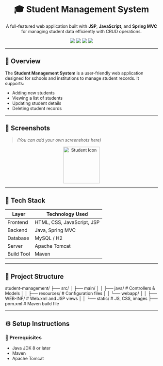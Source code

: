 <h1 align="center">🎓 Student Management System</h1>

<p align="center">
  A full-featured web application built with <strong>JSP</strong>, <strong>JavaScript</strong>, and <strong>Spring MVC</strong> for managing student data efficiently with CRUD operations.
</p>

<p align="center">
  <img src="https://img.shields.io/badge/Java-ED8B00?style=for-the-badge&logo=java&logoColor=white" />
  <img src="https://img.shields.io/badge/Spring_MVC-6DB33F?style=for-the-badge&logo=spring&logoColor=white" />
  <img src="https://img.shields.io/badge/JSP-007396?style=for-the-badge&logo=apachetomcat&logoColor=white" />
  <img src="https://img.shields.io/badge/JavaScript-F7DF1E?style=for-the-badge&logo=javascript&logoColor=black" />
</p>

---

## 📌 Overview

The **Student Management System** is a user-friendly web application designed for schools and institutions to manage student records. It supports:

- Adding new students
- Viewing a list of students
- Updating student details
- Deleting student records

---

## 📸 Screenshots

> *(You can add your own screenshots here)*

<p align="center">
  <img src="https://www.svgrepo.com/show/119722/student.svg" alt="Student Icon" width="120" />
</p>

---

## 🚀 Tech Stack

| Layer        | Technology Used              |
|--------------|------------------------------|
| Frontend     | HTML, CSS, JavaScript, JSP   |
| Backend      | Java, Spring MVC             |
| Database     | MySQL / H2                   |
| Server       | Apache Tomcat                |
| Build Tool   | Maven                        |

---

## 📁 Project Structure

student-management/ ├── src/ │ ├── main/ │ │ ├── java/ # Controllers & Models │ │ ├── resources/ # Configuration files │ │ └── webapp/ │ │ ├── WEB-INF/ # Web.xml and JSP views │ │ └── static/ # JS, CSS, images ├── pom.xml # Maven build file


---

## ⚙️ Setup Instructions

### 🧰 Prerequisites

- Java JDK 8 or later
- Maven
- Apache Tomcat


